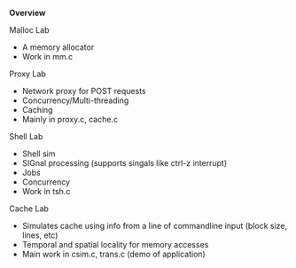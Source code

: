 **Overview**

Malloc Lab
- A memory allocator
- Work in mm.c

Proxy Lab
- Network proxy for POST requests
- Concurrency/Multi-threading
- Caching
- Mainly in proxy.c, cache.c

Shell Lab
- Shell sim
- SIGnal processing (supports singals like ctrl-z interrupt)
- Jobs
- Concurrency
- Work in tsh.c

Cache Lab
- Simulates cache using info from a line of commandline input (block size, lines, etc)
- Temporal and spatial locality for memory accesses
- Main work in csim.c, trans.c (demo of application)
